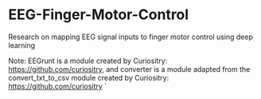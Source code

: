 # EEG-Finger-Motor-Control

Research on mapping EEG signal inputs to finger motor control using deep learning

Note: EEGrunt is a module created by Curiositry: https://github.com/curiositry, and converter is a module adapted from the convert_txt_to_csv module created by Curiositry: https://github.com/curiositry
`
